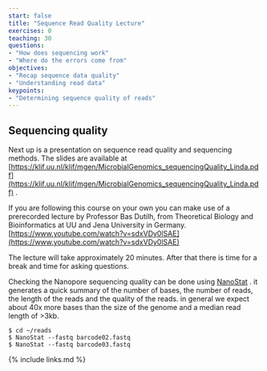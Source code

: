 ```yaml
---
start: false
title: "Sequence Read Quality Lecture"
exercises: 0
teaching: 30
questions:
- "How does sequencing work"
- "Where do the errors come from"
objectives:
- "Recap sequence data quality"
- "Understanding read data"
keypoints:
- "Determining sequence quality of reads"
---
```


## Sequencing quality

Next up is a presentation on sequence read quality and sequencing methods. The slides are available at [https://klif.uu.nl/klif/mgen/MicrobialGenomics_sequencingQuality_Linda.pdf](https://klif.uu.nl/klif/mgen/MicrobialGenomics_sequencingQuality_Linda.pdf) .

If you are following this course on your own you can make use of a prerecorded lecture by Professor Bas Dutilh, from Theoretical Biology and Bioinformatics at UU and Jena University in Germany. [https://www.youtube.com/watch?v=sdxVDy0lSAE](https://www.youtube.com/watch?v=sdxVDy0lSAE)

The lecture will take approximately 20 minutes. After that there is time for a break and time for asking questions.

Checking the Nanopore sequencing quality can be done using [NanoStat](https://github.com/wdecoster/nanostat) . it generates a quick summary of the number of bases, the number of reads, the length of the reads and the quality of the reads. in general we expect about 40x more bases than the size of the genome and a median read length of >3kb. 

```
$ cd ~/reads
$ NanoStat --fastq barcode02.fastq
$ NanoStat --fastq barcode03.fastq
```




{% include links.md %}
